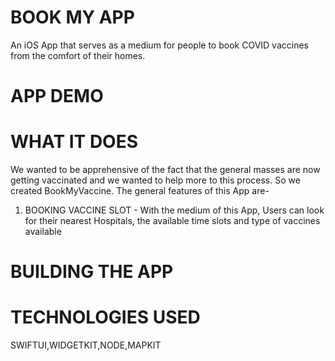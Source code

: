 # BOOK MY APP
An iOS App that serves as a medium for people to book COVID vaccines from the comfort of their homes.

# APP DEMO <br>


# WHAT IT DOES<br>
We wanted to be apprehensive of the fact that the general masses are now getting vaccinated and we wanted to help more to this process. So we created BookMyVaccine.
The general features of this App are-
1. BOOKING VACCINE SLOT - With the medium of this App, Users can look for their nearest Hospitals, the available time slots and type of vaccines available


# BUILDING THE APP<br>


# TECHNOLOGIES USED<br>
SWIFTUI,WIDGETKIT,NODE,MAPKIT




